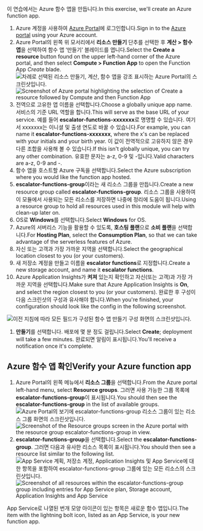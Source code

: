 <span data-ttu-id="1d6a8-101">이 연습에서는 Azure 함수 앱을 만듭니다.</span><span class="sxs-lookup"><span data-stu-id="1d6a8-101">In this exercise, we'll create an Azure function app.</span></span>

1. <span data-ttu-id="1d6a8-102">Azure 계정을 사용하여 [Azure Portal](https://portal.azure.com?azure-portal=true)에 로그인합니다.</span><span class="sxs-lookup"><span data-stu-id="1d6a8-102">Sign in to the [Azure portal](https://portal.azure.com?azure-portal=true) using your Azure account.</span></span>
1. <span data-ttu-id="1d6a8-103">Azure Portal의 왼쪽 위 모서리에서 **리소스 만들기** 단추를 선택한 후 **계산 > 함수 앱**을 선택하여 함수 앱 ‘만들기’ 블레이드를 엽니다.</span><span class="sxs-lookup"><span data-stu-id="1d6a8-103">Select the **Create a resource** button found on the upper left-hand corner of the Azure portal, and then select **Compute > Function App** to open the Function App *Create* blade.</span></span>
  <span data-ttu-id="1d6a8-104">![차례로 선택된 *리소스 만들기*, *계산*, *함수 앱*을 강조 표시하는 Azure Portal의 스크린샷입니다.](../images/4-create-function-app-blade.png)</span><span class="sxs-lookup"><span data-stu-id="1d6a8-104">![Screenshot of Azure portal highlighting the selection of *Create a resource* followed by *Compute* and then *Function App*](../images/4-create-function-app-blade.png)</span></span>
1. <span data-ttu-id="1d6a8-105">전역으로 고유한 앱 이름을 선택합니다.</span><span class="sxs-lookup"><span data-stu-id="1d6a8-105">Choose a globally unique app name.</span></span> <span data-ttu-id="1d6a8-106">서비스의 기준 URL 역할을 합니다.</span><span class="sxs-lookup"><span data-stu-id="1d6a8-106">This will serve as the base URL of your service.</span></span> <span data-ttu-id="1d6a8-107">예를 들어 **escalator-functions-xxxxxxx**로 명명할 수 있습니다. 여기서 xxxxxxx는 이니셜 및 출생 연도로 바꿀 수 있습니다.</span><span class="sxs-lookup"><span data-stu-id="1d6a8-107">For example, you can name it **escalator-functions-xxxxxxx**, where the x's can be replaced with your initials and your birth year.</span></span> <span data-ttu-id="1d6a8-108">이 값이 전역적으로 고유하지 않은 경우 다른 조합을 사용해 볼 수 있습니다.</span><span class="sxs-lookup"><span data-stu-id="1d6a8-108">If this isn't globally unique, you can try any other combination.</span></span> <span data-ttu-id="1d6a8-109">유효한 문자는 a-z, 0-9 및 -입니다.</span><span class="sxs-lookup"><span data-stu-id="1d6a8-109">Valid characters are a-z, 0-9 and -.</span></span>
1. <span data-ttu-id="1d6a8-110">함수 앱을 호스트할 Azure 구독을 선택합니다.</span><span class="sxs-lookup"><span data-stu-id="1d6a8-110">Select the Azure subscription where you would like the function app hosted.</span></span>
1. <span data-ttu-id="1d6a8-111">**escalator-functions-group**이라는 새 리소스 그룹을 만듭니다.</span><span class="sxs-lookup"><span data-stu-id="1d6a8-111">Create a new resource group called **escalator-functions-group**.</span></span> <span data-ttu-id="1d6a8-112">리소스 그룹을 사용하여 이 모듈에서 사용되는 모든 리소스를 저장하면 나중에 정리에 도움이 됩니다.</span><span class="sxs-lookup"><span data-stu-id="1d6a8-112">Using a resource group to hold all resources used in this module will help with clean-up later on.</span></span>
1. <span data-ttu-id="1d6a8-113">OS로 **Windows**를 선택합니다.</span><span class="sxs-lookup"><span data-stu-id="1d6a8-113">Select **Windows** for OS.</span></span>
1. <span data-ttu-id="1d6a8-114">Azure의 서버리스 기능을 활용할 수 있도록, **호스팅 플랜**으로 **소비 플랜**을 선택합니다.</span><span class="sxs-lookup"><span data-stu-id="1d6a8-114">For **Hosting Plan**, select the **Consumption Plan**, so that we can take advantage of the serverless features of Azure.</span></span>
1. <span data-ttu-id="1d6a8-115">자신 또는 고객과 가장 가까운 지역을 선택합니다.</span><span class="sxs-lookup"><span data-stu-id="1d6a8-115">Select the geographical location closest to you (or your customers).</span></span>
1. <span data-ttu-id="1d6a8-116">새 저장소 계정을 만들고 이름을 **escalator functions**로 지정합니다.</span><span class="sxs-lookup"><span data-stu-id="1d6a8-116">Create a new storage account, and name it **escalator functions**.</span></span>
1. <span data-ttu-id="1d6a8-117">Azure Application Insights가 **켜져** 있는지 확인하고 자신(또는 고객)과 가장 가까운 지역을 선택합니다.</span><span class="sxs-lookup"><span data-stu-id="1d6a8-117">Make sure that Azure Application Insights is **On**, and select the region closest to you (or your customers).</span></span>
<span data-ttu-id="1d6a8-118">완료한 후 구성이 다음 스크린샷의 구성과 유사해야 합니다.</span><span class="sxs-lookup"><span data-stu-id="1d6a8-118">When you're finished, your configuration should look like the config in the following screenshot.</span></span>

  ![이전 지침에 따라 모든 필드가 구성된 함수 앱 *만들기* 구성 화면의 스크린샷입니다.](../images/4-create-function-app-settings.png)

1. <span data-ttu-id="1d6a8-120">**만들기**를 선택합니다. 배포에 몇 분 정도 걸립니다.</span><span class="sxs-lookup"><span data-stu-id="1d6a8-120">Select **Create**; deployment will take a few minutes.</span></span> <span data-ttu-id="1d6a8-121">완료되면 알림이 표시됩니다.</span><span class="sxs-lookup"><span data-stu-id="1d6a8-121">You'll receive a notification once it's complete.</span></span>

## <a name="verify-your-azure-function-app"></a><span data-ttu-id="1d6a8-122">Azure 함수 앱 확인</span><span class="sxs-lookup"><span data-stu-id="1d6a8-122">Verify your Azure function app</span></span>

1. <span data-ttu-id="1d6a8-123">Azure Portal의 왼쪽 메뉴에서 **리소스 그룹**을 선택합니다.</span><span class="sxs-lookup"><span data-stu-id="1d6a8-123">From the Azure portal left-hand menu, select **Resource groups**.</span></span> <span data-ttu-id="1d6a8-124">그러면 사용 가능한 그룹 목록에 **escalator-functions-group**이 표시됩니다.</span><span class="sxs-lookup"><span data-stu-id="1d6a8-124">You should then see the **escalator-functions-group** in the list of available groups.</span></span>
  <span data-ttu-id="1d6a8-125">![Azure Portal의 보기에 **escalator-functions-group** 리소스 그룹이 있는 리소스 그룹 화면의 스크린샷입니다.](../images/4-resource-group.png)</span><span class="sxs-lookup"><span data-stu-id="1d6a8-125">![Screenshot of the Resource groups screen in the Azure portal with the resource group **escalator-functions-group** in view.](../images/4-resource-group.png)</span></span>
1. <span data-ttu-id="1d6a8-126">**escalator-functions-group**을 선택합니다.</span><span class="sxs-lookup"><span data-stu-id="1d6a8-126">Select the **escalator-functions-group**.</span></span> <span data-ttu-id="1d6a8-127">그러면 다음과 유사한 리소스 목록이 표시됩니다.</span><span class="sxs-lookup"><span data-stu-id="1d6a8-127">You should then see a resource list similar to the following list.</span></span>
  <span data-ttu-id="1d6a8-128">![App Service 계획, 저장소 계정, Application Insights 및 App Service에 대한 항목을 포함하여 **escalator-functions-group** 그룹에 있는 모든 리소스의 스크린샷입니다.](../images/4-resource-list.png)</span><span class="sxs-lookup"><span data-stu-id="1d6a8-128">![Screenshot of all resources within the **escalator-functions-group** group including entries for App Service plan, Storage account, Application Insights and App Service](../images/4-resource-list.png)</span></span>

<span data-ttu-id="1d6a8-129">App Service로 나열된 번개 모양 아이콘이 있는 항목은 새로운 함수 앱입니다.</span><span class="sxs-lookup"><span data-stu-id="1d6a8-129">The item with the lightning bolt icon, listed as an App Service, is your new function app.</span></span> 
